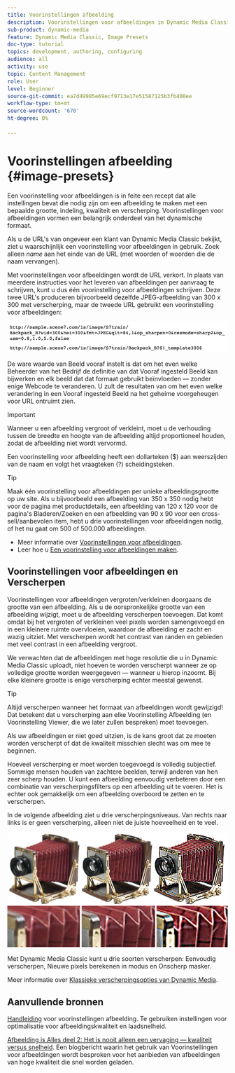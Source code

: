 ```yaml
---
title: Voorinstellingen afbeelding
description: Voorinstellingen voor afbeeldingen in Dynamic Media Classic bevatten alle instellingen die nodig zijn om een afbeelding met een bepaalde grootte, indeling, kwaliteit en verscherping te maken. Voorinstellingen voor afbeeldingen vormen een belangrijk onderdeel van het dynamische formaat. Als u naar een URL in Dynamic Media Classic kijkt, kunt u gemakkelijk zien of een voorinstelling voor afbeeldingen in gebruik is. Meer informatie over voorinstellingen voor afbeeldingen, waarom ze zo nuttig zijn en hoe u ze kunt maken.
sub-product: dynamic-media
feature: Dynamic Media Classic, Image Presets
doc-type: tutorial
topics: development, authoring, configuring
audience: all
activity: use
topic: Content Management
role: User
level: Beginner
source-git-commit: ea7d49985e69ecf9713e17e51587125b3fb400ee
workflow-type: tm+mt
source-wordcount: '670'
ht-degree: 0%

---
```



# Voorinstellingen afbeelding {#image-presets}

Een voorinstelling voor afbeeldingen is in feite een recept dat alle instellingen bevat die nodig zijn om een afbeelding te maken met een bepaalde grootte, indeling, kwaliteit en verscherping. Voorinstellingen voor afbeeldingen vormen een belangrijk onderdeel van het dynamische formaat.

Als u de URL&#39;s van ongeveer een klant van Dynamic Media Classic bekijkt, ziet u waarschijnlijk een voorinstelling voor afbeeldingen in gebruik. Zoek alleen $name$ aan het einde van de URL (met woorden of woorden die de naam vervangen).

Met voorinstellingen voor afbeeldingen wordt de URL verkort. In plaats van meerdere instructies voor het leveren van afbeeldingen per aanvraag te schrijven, kunt u dus één voorinstelling voor afbeeldingen schrijven. Deze twee URL&#39;s produceren bijvoorbeeld dezelfde JPEG-afbeelding van 300 x 300 met verscherping, maar de tweede URL gebruikt een voorinstelling voor afbeeldingen:

![afbeelding](assets/image-presets/image-preset-2.png)

De ware waarde van Beeld vooraf instelt is dat om het even welke Beheerder van het Bedrijf de definitie van dat Vooraf ingesteld Beeld kan bijwerken en elk beeld dat dat formaat gebruikt beïnvloeden — zonder enige Webcode te veranderen. U zult de resultaten van om het even welke verandering in een Vooraf ingesteld Beeld na het geheime voorgeheugen voor URL ontruimt zien.

>[!IMPORTANT]
>
>Wanneer u een afbeelding vergroot of verkleint, moet u de verhouding tussen de breedte en hoogte van de afbeelding altijd proportioneel houden, zodat de afbeelding niet wordt vervormd.

Een voorinstelling voor afbeelding heeft een dollarteken ($) aan weerszijden van de naam en volgt het vraagteken (?) scheidingsteken.

>[!TIP]
>
>Maak één voorinstelling voor afbeeldingen per unieke afbeeldingsgrootte op uw site. Als u bijvoorbeeld een afbeelding van 350 x 350 nodig hebt voor de pagina met productdetails, een afbeelding van 120 x 120 voor de pagina&#39;s Bladeren/Zoeken en een afbeelding van 90 x 90 voor een cross-sell/aanbevolen item, hebt u drie voorinstellingen voor afbeeldingen nodig, of het nu gaat om 500 of 500.000 afbeeldingen.

- Meer informatie over [Voorinstellingen voor afbeeldingen](https://experienceleague.adobe.com/docs/dynamic-media-classic/using/image-sizing/setting-image-presets.html).
- Leer hoe u [Een voorinstelling voor afbeeldingen maken](https://experienceleague.adobe.com/docs/dynamic-media-classic/using/image-sizing/setting-image-presets.html#creating-an-image-preset).

## Voorinstellingen voor afbeeldingen en Verscherpen

Voorinstellingen voor afbeeldingen vergroten/verkleinen doorgaans de grootte van een afbeelding. Als u de oorspronkelijke grootte van een afbeelding wijzigt, moet u de afbeelding verscherpen toevoegen. Dat komt omdat bij het vergroten of verkleinen veel pixels worden samengevoegd en in een kleinere ruimte overvloeien, waardoor de afbeelding er zacht en wazig uitziet. Met verscherpen wordt het contrast van randen en gebieden met veel contrast in een afbeelding vergroot.

We verwachten dat de afbeeldingen met hoge resolutie die u in Dynamic Media Classic uploadt, niet hoeven te worden verscherpt wanneer ze op volledige grootte worden weergegeven — wanneer u hierop inzoomt. Bij elke kleinere grootte is enige verscherping echter meestal gewenst.

>[!TIP]
>
>Altijd verscherpen wanneer het formaat van afbeeldingen wordt gewijzigd! Dat betekent dat u verscherping aan elke Voorinstelling Afbeelding (en Voorinstelling Viewer, die we later zullen bespreken) moet toevoegen.
>
>Als uw afbeeldingen er niet goed uitzien, is de kans groot dat ze moeten worden verscherpt of dat de kwaliteit misschien slecht was om mee te beginnen.

Hoeveel verscherping er moet worden toegevoegd is volledig subjectief. Sommige mensen houden van zachtere beelden, terwijl anderen van hen zeer scherp houden. U kunt een afbeelding eenvoudig verbeteren door een combinatie van verscherpingsfilters op een afbeelding uit te voeren. Het is echter ook gemakkelijk om een afbeelding overboord te zetten en te verscherpen.

In de volgende afbeelding ziet u drie verscherpingsniveaus. Van rechts naar links is er geen verscherping, alleen niet de juiste hoeveelheid en te veel.

![afbeelding](assets/image-presets/image-presets-1.jpg)

Met Dynamic Media Classic kunt u drie soorten verscherpen: Eenvoudig verscherpen, Nieuwe pixels berekenen in modus en Onscherp masker.

Meer informatie over [Klassieke verscherpingsopties van Dynamic Media](https://experienceleague.adobe.com/docs/dynamic-media-classic/using/master-files/sharpening-image.html#sharpening_an_image).

## Aanvullende bronnen

[Handleiding](https://www.adobe.com/content/dam/www/us/en/experience-manager/pdfs/dynamic-media-image-preset-guide.pdf) voor voorinstellingen afbeelding. Te gebruiken instellingen voor optimalisatie voor afbeeldingskwaliteit en laadsnelheid.

[Afbeelding is Alles deel 2: Het is nooit alleen een vervaging — kwaliteit versus snelheid](https://theblog.adobe.com/image-is-everything-part-2-its-never-just-a-blur-quality-versus-speed/). Een blogbericht waarin het gebruik van Voorinstellingen voor afbeeldingen wordt besproken voor het aanbieden van afbeeldingen van hoge kwaliteit die snel worden geladen.
